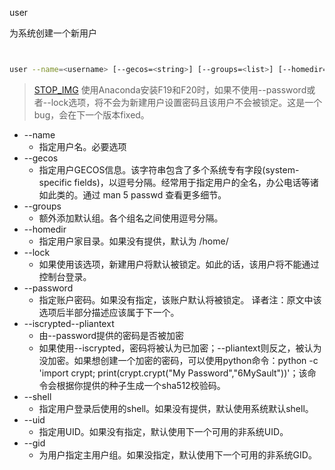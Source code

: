 user

为系统创建一个新用户



```bash


user --name=<username> [--gecos=<string>] [--groups=<list>] [--homedir=<homedir>] [--password=<password>] [--iscrypted--pliantext] [--lock] [--shell=<shell>] [--uid=<uid>] [--gid=<gid>]


```



>  [STOP_IMG](./images/stop_medium_size.png?30) 使用Anaconda安装F19和F20时，如果不使用--password或者--lock选项，将不会为新建用户设置密码且该用户不会被锁定。这是一个bug，会在下一个版本fixed。 

  + --name
    + 指定用户名。必要选项
  + --gecos
    + 指定用户GECOS信息。该字符串包含了多个系统专有字段(system-specific fields)，以逗号分隔。经常用于指定用户的全名，办公电话等诸如此类的。通过 man 5 passwd 查看更多细节。
  + --groups
    + 额外添加默认组。各个组名之间使用逗号分隔。
  + --homedir
    + 指定用户家目录。如果没有提供，默认为 /home/<username>
  + --lock
    + 如果使用该选项，新建用户将默认被锁定。如此的话，该用户将不能通过控制台登录。
  + --password
    + 指定账户密码。如果没有指定，该账户默认将被锁定。  译者注：原文中该选项后半部分描述应该属于下一个。
  + --iscrypted--pliantext
    + 由--password提供的密码是否被加密
    + 如果使用--iscrypted，密码将被认为已加密；--pliantext则反之，被认为没加密。如果想创建一个加密的密码，可以使用python命令：python -c 'import crypt; print(crypt.crypt("My Password","$6$MySault"))'；该命令会根据你提供的种子生成一个sha512校验码。
  + --shell
    + 指定用户登录后使用的shell。如果没有提供，默认使用系统默认shell。
  + --uid
    + 指定用UID。如果没有指定，默认使用下一个可用的非系统UID。
  + --gid
    + 为用户指定主用户组。如果没指定，默认使用下一个可用的非系统GID。

